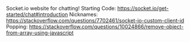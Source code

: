 Socket.io website for chatting!
Starting Code: https://socket.io/get-started/chat#introduction
Nicknames: https://stackoverflow.com/questions/7702461/socket-io-custom-client-id
Popping: https://stackoverflow.com/questions/10024866/remove-object-from-array-using-javascript